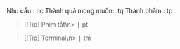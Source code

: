 Nhu cầu::		nc
Thành quả mong muốn::		tq
Thành phẩm::		tp

> [!Tip] Phím tắt\n> <kbd>|</kbd>		pt

> [!Tip] Terminal\n> <kbd>|</kbd>		tm